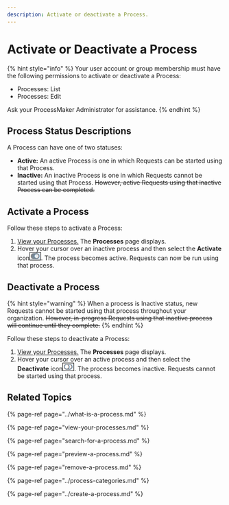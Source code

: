 ```yaml
---
description: Activate or deactivate a Process.
---
```


# Activate or Deactivate a Process

{% hint style="info" %}
Your user account or group membership must have the following permissions to activate or deactivate a Process:

* Processes: List
* Processes: Edit

Ask your ProcessMaker Administrator for assistance.
{% endhint %}

## Process Status Descriptions

A Process can have one of two statuses:

* **Active:** An active Process is one in which Requests can be started using that Process.
* **Inactive:** An inactive Process is one in which Requests cannot be started using that Process. ~~However, active Requests using that inactive Process can be completed.~~

## Activate a Process

Follow these steps to activate a Process:

1. [View your Processes.](./#view-your-processes) The **Processes** page displays.
2. Hover your cursor over an inactive process and then select the **Activate** icon![](../../../.gitbook/assets/activate-icon-processes.png). The process becomes active. Requests can now be run using that process.

## Deactivate a Process

{% hint style="warning" %}
When a process is Inactive status, new Requests cannot be started using that process throughout your organization. ~~However, in-progress Requests using that inactive process will continue until they complete.~~
{% endhint %}

Follow these steps to deactivate a Process:

1. [View your Processes.](./#view-your-processes) The **Processes** page displays.
2. Hover your cursor over an active process and then select the **Deactivate** icon![](../../../.gitbook/assets/deactivate-icon-processes.png). The process becomes inactive. Requests cannot be started using that process.

## Related Topics

{% page-ref page="../what-is-a-process.md" %}

{% page-ref page="view-your-processes.md" %}

{% page-ref page="search-for-a-process.md" %}

{% page-ref page="preview-a-process.md" %}

{% page-ref page="remove-a-process.md" %}

{% page-ref page="../process-categories.md" %}

{% page-ref page="../create-a-process.md" %}


